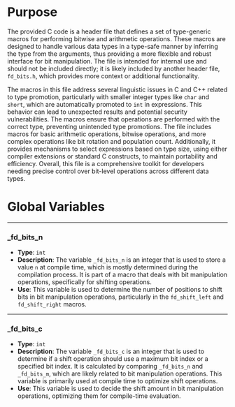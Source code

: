 # Purpose
The provided C code is a header file that defines a set of type-generic macros for performing bitwise and arithmetic operations. These macros are designed to handle various data types in a type-safe manner by inferring the type from the arguments, thus providing a more flexible and robust interface for bit manipulation. The file is intended for internal use and should not be included directly; it is likely included by another header file, `fd_bits.h`, which provides more context or additional functionality.

The macros in this file address several linguistic issues in C and C++ related to type promotion, particularly with smaller integer types like `char` and `short`, which are automatically promoted to `int` in expressions. This behavior can lead to unexpected results and potential security vulnerabilities. The macros ensure that operations are performed with the correct type, preventing unintended type promotions. The file includes macros for basic arithmetic operations, bitwise operations, and more complex operations like bit rotation and population count. Additionally, it provides mechanisms to select expressions based on type size, using either compiler extensions or standard C constructs, to maintain portability and efficiency. Overall, this file is a comprehensive toolkit for developers needing precise control over bit-level operations across different data types.
# Global Variables

---
### \_fd\_bits\_n
- **Type**: `int`
- **Description**: The variable `_fd_bits_n` is an integer that is used to store a value `n` at compile time, which is mostly determined during the compilation process. It is part of a macro that deals with bit manipulation operations, specifically for shifting operations.
- **Use**: This variable is used to determine the number of positions to shift bits in bit manipulation operations, particularly in the `fd_shift_left` and `fd_shift_right` macros.


---
### \_fd\_bits\_c
- **Type**: `int`
- **Description**: The variable `_fd_bits_c` is an integer that is used to determine if a shift operation should use a maximum bit index or a specified bit index. It is calculated by comparing `_fd_bits_n` and `_fd_bits_m`, which are likely related to bit manipulation operations. This variable is primarily used at compile time to optimize shift operations.
- **Use**: This variable is used to decide the shift amount in bit manipulation operations, optimizing them for compile-time evaluation.


